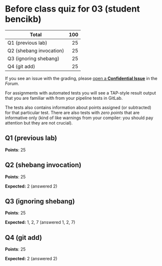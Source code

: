 # Before class quiz for 03 (student bencikb)

| Total                                            |   100 |
|--------------------------------------------------|------:|
| Q1 (previous lab)                                |    25 |
| Q2 (shebang invocation)                          |    25 |
| Q3 (ignoring shebang)                            |    25 |
| Q4 (git add)                                     |    25 |

If you see an issue with the grading, please
[open a **Confidential Issue**](https://gitlab.mff.cuni.cz/teaching/nswi177/2022/common/forum/-/issues/new?issue[confidential]=true&issue[title]=Grading+Before+class+quiz+for+03)
in the _Forum_.


For assignments with automated tests you will see a TAP-style result output
that you are familiar with from your pipeline tests in GitLab.

The tests also contains information about points assigned (or subtracted)
for that particular test. There are also tests with _zero points_ that
are informative only (kind of like warnings from your compiler: you
should pay attention but they are not crucial).

## Q1 (previous lab)

**Points**: 25


## Q2 (shebang invocation)

**Points**: 25

**Expected:** 2 (answered 2)


## Q3 (ignoring shebang)

**Points**: 25

**Expected:** 1, 2, 7 (answered 1, 2, 7)


## Q4 (git add)

**Points**: 25

**Expected:** 2 (answered 2)


